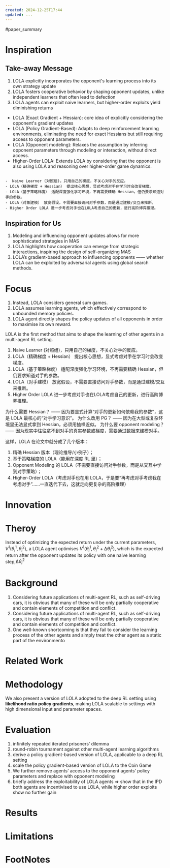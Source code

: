 ```yaml
---
created: 2024-12-25T17:44
updated: ...
---
```

#paper_summary 

# Inspiration

## Take-away Message

1. LOLA explicitly incorporates the opponent's learning process into its own strategy update
2. LOLA fosters cooperative behavior by shaping opponent updates, unlike independent learners that often lead to defection
3. LOLA agents can exploit naive learners, but higher-order exploits yield diminishing returns


- LOLA (Exact Gradient + Hessian):  core idea of explicitly considering the opponent's gradient updates
- LOLA (Policy Gradient-Based): Adapts to deep reinforcement learning environments, eliminating the need for exact Hessians but still requiring access to opponent parameters.
- LOLA (Opponent modeling): Relaxes the assumption by inferring opponent parameters through modeling or interaction, without direct access.
- Higher-Order LOLA: Extends LOLA by considering that the opponent is also using LOLA and reasoning over higher-order game dynamics.
```ad-seealso

-  Naive Learner (对照组)，只用自己的梯度，不关心对手的反应。
- LOLA（精确梯度 + Hessian） 提出核心思想，显式考虑对手在学习时会改变梯度。
- LOLA（基于策略梯度） 适配深度强化学习环境，不再需要精确 Hessian，但仍要求知道对手的参数。
- LOLA（对象建模） 放宽假设，不需要直接访问对手参数，而是通过建模/交互来推断。
- Higher Order LOLA 进一步考虑对手也在LOLA考虑自己的更新，进行高阶博弈推理。
```

## Inspiration for Us

1. Modeling and influencing opponent updates allows for more sophisticated strategies in MAS
2. LOLA highlights how cooperation can emerge from strategic interactions, inspiring the design of self-organizing MAS
3. LOLA’s gradient-based approach to influencing opponents —— whether LOLA can be exploited by adversarial agents using global search methods.




# Focus
1. Instead, LOLA considers general sum games.
2. LOLA assumes learning agents, which effectively correspond to unbounded memory policies.
3. LOLA agent directly shapes the policy updates of all opponents in order to maximise its own reward.

LOLA is the first method that aims to shape the learning of other agents in a multi-agent RL setting.

1. Naive Learner (对照组)，只用自己的梯度，不关心对手的反应。
2. LOLA（精确梯度 + Hessian） 提出核心思想，显式考虑对手在学习时会改变梯度。
3. LOLA（基于策略梯度） 适配深度强化学习环境，不再需要精确 Hessian，但仍要求知道对手的参数。
4. LOLA（对手建模） 放宽假设，不需要直接访问对手参数，而是通过建模/交互来推断。
5. Higher Order LOLA 进一步考虑对手也在LOLA考虑自己的更新，进行高阶博弈推理。

为什么需要 Hessian？ —— 因为要显式计算“对手的更新如何依赖我的参数”，这是 LOLA 最核心的“对手学习意识”。
为什么改用 PG？ —— 因为在大型或复杂环境里无法显式拿到 Hessian，必须用抽样近似。
为什么要 opponent modeling？ —— 因为现实中往往拿不到对手的真实参数或梯度，需要通过数据来建模对手。



这样，LOLA 在论文中就分成了几个版本：

1. 精确 Hessian 版本（理论推导/小例子）；
2. 基于策略梯度的 LOLA（能用在深度 RL 里）；
3. Opponent Modeling 的 LOLA（不需要直接访问对手参数，而是从交互中学到对手策略）；
4. Higher-Order LOLA（考虑对手也在用 LOLA，于是要“再考虑对手考虑我在考虑对手”……一直迭代下去，这就走向更复杂的高阶推理）


# Innovation



# Theroy
Instead of optimizing the expected return under the current parameters, $V^{1}(θ_{i}^{1}, θ_{i}^{2})$, a LOLA agent optimises $V^{1}(θ_{i}^{1}, θ_{i}^{2}+ ∆θ_{i}^{2})$, which is the expected return after the opponent updates its policy with one naive learning step,$∆θ_{i}^{2}$


# Background
1. Considering future applications of multi-agent RL, such as self-driving cars, it is obvious that many of these will be only partially cooperative and contain elements of competition and conflict.
2. Considering future applications of multi-agent RL, such as self-driving cars, it is obvious that many of these will be only partially cooperative and contain elements of competition and conflict.
3. One well-known shortcoming is that they fail to consider the learning process of the other agents and simply treat the other agent as a static part of the environmento


# Related Work




# Methodology
We also present a version of LOLA adopted to the deep RL setting using **likelihood ratio policy gradients**, making LOLA scalable to settings with high dimensional input and parameter spaces.




# Evaluation
 1. infinitely repeated iterated prisoners’ dilemma
 2. round-robin tournament against other multi-agent learning algorithms 
 3. derive a policy gradient-based version of LOLA, applicable to a deep RL setting
 4. scale the policy gradient-based version of LOLA to the Coin Game
 5. We further remove agents’ access to the opponent agents’ policy parameters and replace with opponent modeling
 6.  briefly address the exploitability of LOLA agents $\Longrightarrow$ show that in the IPD both agents are incentivised to use LOLA, while higher order exploits show no further gain


# Results



# Limitations


# FootNotes
